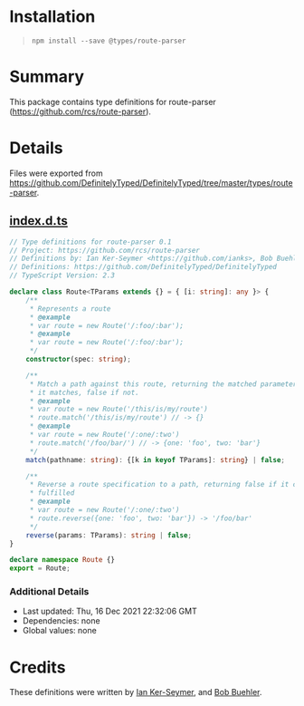 # Installation
> `npm install --save @types/route-parser`

# Summary
This package contains type definitions for route-parser (https://github.com/rcs/route-parser).

# Details
Files were exported from https://github.com/DefinitelyTyped/DefinitelyTyped/tree/master/types/route-parser.
## [index.d.ts](https://github.com/DefinitelyTyped/DefinitelyTyped/tree/master/types/route-parser/index.d.ts)
````ts
// Type definitions for route-parser 0.1
// Project: https://github.com/rcs/route-parser
// Definitions by: Ian Ker-Seymer <https://github.com/ianks>, Bob Buehler <https://github.com/bobbuehler>
// Definitions: https://github.com/DefinitelyTyped/DefinitelyTyped
// TypeScript Version: 2.3

declare class Route<TParams extends {} = { [i: string]: any }> {
    /**
     * Represents a route
     * @example
     * var route = new Route('/:foo/:bar');
     * @example
     * var route = new Route('/:foo/:bar');
     */
    constructor(spec: string);

    /**
     * Match a path against this route, returning the matched parameters if
     * it matches, false if not.
     * @example
     * var route = new Route('/this/is/my/route')
     * route.match('/this/is/my/route') // -> {}
     * @example
     * var route = new Route('/:one/:two')
     * route.match('/foo/bar/') // -> {one: 'foo', two: 'bar'}
     */
    match(pathname: string): {[k in keyof TParams]: string} | false;

    /**
     * Reverse a route specification to a path, returning false if it can't be
     * fulfilled
     * @example
     * var route = new Route('/:one/:two')
     * route.reverse({one: 'foo', two: 'bar'}) -> '/foo/bar'
     */
    reverse(params: TParams): string | false;
}

declare namespace Route {}
export = Route;

````

### Additional Details
 * Last updated: Thu, 16 Dec 2021 22:32:06 GMT
 * Dependencies: none
 * Global values: none

# Credits
These definitions were written by [Ian Ker-Seymer](https://github.com/ianks), and [Bob Buehler](https://github.com/bobbuehler).
